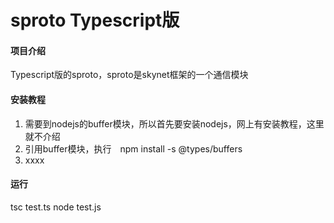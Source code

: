 # sproto Typescript版

#### 项目介绍
Typescript版的sproto，sproto是skynet框架的一个通信模块


#### 安装教程

1. 需要到nodejs的buffer模块，所以首先要安装nodejs，网上有安装教程，这里就不介绍
2. 引用buffer模块，执行　npm install -s @types/buffers
3. xxxx

#### 运行

tsc test.ts
node test.js


